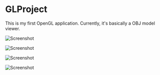 # GLProject
This is my first OpenGL application. Currently, it's basically a OBJ model viewer. 

![Screenshot](http://i.imgur.com/3hY9dBf.png "")

![Screenshot](http://i.imgur.com/SyJKKfn.jpg "")

![Screenshot](http://i.imgur.com/fP1ALjK.jpg "")

![Screenshot](http://i.imgur.com/hedN7Zt.png "")
